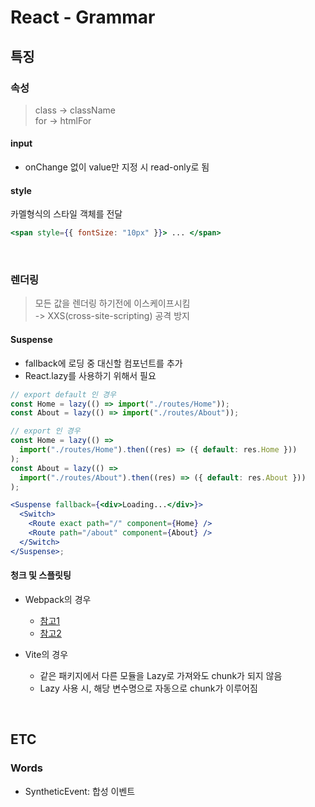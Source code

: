 # React - Grammar

## 특징

### 속성

> class -> className\
> for -> htmlFor

#### input

- onChange 없이 value만 지정 시 read-only로 됨

#### style

카멜형식의 스타일 객체를 전달

```jsx
<span style={{ fontSize: "10px" }}> ... </span>
```

<br />

### 렌더링

> 모든 값을 렌더링 하기전에 이스케이프시킴\
> -> XXS(cross-site-scripting) 공격 방지

#### Suspense

- fallback에 로딩 중 대신할 컴포넌트를 추가
- React.lazy를 사용하기 위해서 필요

```jsx
// export default 인 경우
const Home = lazy(() => import("./routes/Home"));
const About = lazy(() => import("./routes/About"));

// export 인 경우
const Home = lazy(() =>
  import("./routes/Home").then((res) => ({ default: res.Home }))
);
const About = lazy(() =>
  import("./routes/About").then((res) => ({ default: res.About }))
);

<Suspense fallback={<div>Loading...</div>}>
  <Switch>
    <Route exact path="/" component={Home} />
    <Route path="/about" component={About} />
  </Switch>
</Suspense>;
```

#### 청크 및 스플릿팅

- Webpack의 경우

  - [참고1](https://webpack.js.org/guides/code-splitting/)
  - [참고2](https://www.zerocho.com/category/Webpack/post/58ad4c9d1136440018ba44e7)

- Vite의 경우
  - 같은 패키지에서 다른 모듈을 Lazy로 가져와도 chunk가 되지 않음
  - Lazy 사용 시, 해당 변수명으로 자동으로 chunk가 이루어짐

<br />

## ETC

### Words

- SyntheticEvent: 합성 이벤트
